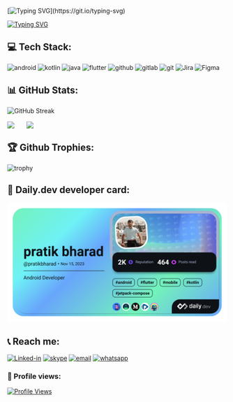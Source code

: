 [![Typing SVG](https://readme-typing-svg.demolab.com?font=Josefin+Sans&size=25&duration=1&pause=1000000000000000000&color=3DDC84&background=23272A00&center=true&vCenter=true&random=false&width=1024&lines=%F0%9F%91%8B+Hi+there!+Pratik+Bharad+Here...)](https://git.io/typing-svg)

[![Typing SVG](https://readme-typing-svg.demolab.com?font=Alfa+Slab+One&weight=700&size=36&duration=5002&pause=1000&color=3DDC84&background=23272A00&center=true&vCenter=true&random=false&width=1024&lines=Experienced+Android+Developer;4%2B+Years+of+experience+in+Android;Just+develop+good+things;Always+learning+new+things)](https://git.io/typing-svg)

## 💻 Tech Stack:
![android](https://img.shields.io/badge/android-23272a?style=for-the-badge&logo=android&logoColor=3DDC84)
![kotlin](https://img.shields.io/badge/kotlin-23272a?style=for-the-badge&logo=kotlin&logoColor=7F52FF)
![java](https://img.shields.io/badge/java-C74634?style=for-the-badge&logo=java&logoColor=7F52FF)
![flutter](https://img.shields.io/badge/flutter-23272a?style=for-the-badge&logo=flutter&logoColor=29B6F6)
![github](https://img.shields.io/badge/github-23272a?style=for-the-badge&logo=github&logoColor=fafbfc)
![gitlab](https://img.shields.io/badge/gitlab-23272a?style=for-the-badge&logo=gitlab&logoColor=fc6d27)
![git](https://img.shields.io/badge/git-23272a?style=for-the-badge&logo=git&logoColor=FF8080)
![Jira](https://img.shields.io/badge/jira-23272a?style=for-the-badge&logo=jira&logoColor=0255CF)
![Figma](https://img.shields.io/badge/figma-23272a?style=for-the-badge&logo=figma&logoColor=f24e1e)

## 📊 GitHub Stats:
![GitHub Streak](https://streak-stats.demolab.com?user=pratikPSB&theme=dark&hide_border=true&date_format=j%20M%5B%20Y%5D&background=23272A)
<div>
   <img align="center" src="http://github-profile-summary-cards.vercel.app/api/cards/stats?username=pratikPSB&theme=nord_dark"/>
  &nbsp; &nbsp; &nbsp;
   <img align="center" src="https://github-readme-stats.vercel.app/api/top-langs/?username=pratikPSB&layout=compact&theme=dark&bg_color=2E3440&text_color=88C0D0&rank_icon=88C0D0"/>
</div>

## 🏆 Github Trophies:
![trophy](https://github-profile-trophy.vercel.app/?username=pratikPSB&theme=discord&margin-w=5&no-frame=true)

## 📖 Daily.dev developer card:
<a href="https://app.daily.dev/pratikbharad"><img src="https://github.com/pratikPSB/pratikPSB/blob/main/devcard.png" width="652" alt="pratik bharad's Dev Card"/></a>

## 📞 Reach me:
[![Linked-in](https://img.shields.io/badge/linkedin-23272A?style=for-the-badge&logo=linkedin&logoColor=0A66C2&link=https%3A%2F%2Fin.linkedin.com%2Fin%2Fpratik-bharad)](https://www.linkedin.com/in/pratik-bharad)
[![skype](https://img.shields.io/badge/skype-23272A?style=for-the-badge&logo=skype&logoColor=00aff0&link=https://join.skype.com/invite/U6UcDxdICnCn)](https://join.skype.com/invite/U6UcDxdICnCn)
[![email](https://img.shields.io/badge/mail-23272A?style=for-the-badge&logo=gmail&logoColor=c71610&link=mailto:pratikbharad99@gmail.com)](mailto:pratikbharad99@gmail.com)
[![whatsapp](https://img.shields.io/badge/whatsapp-23272A?style=for-the-badge&logo=whatsapp&logoColor=25d366&link=https://wa.link/wje2zk)](https://wa.link/wje2zk)

### 👀 Profile views:
[![Profile Views](https://komarev.com/ghpvc/?username=pratikPSB&label=Profile%20views&color=23272A&style=for-the-badge)](https://github.com/pratikPSB)
